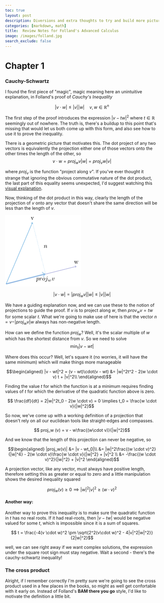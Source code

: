 ```yaml
---
toc: true
layout: post
description: Diversions and extra thoughts to try and build more pictures while rereading this book
categories: [markdown, math]
title:  Review Notes for Folland's Advanced Calculus
image: /images/folland.jpg
search_exclude: false
---
```


# Chapter 1

### Cauchy-Schwartz
I found the first piece of "magic", magic meaning here an unintuitive explanation, in Folland's proof of *Cauchy's Inequality*

$$|v\cdot w| \leq |v||w| \quad v,w \in \mathbb{R}^n$$

The first step of the proof introduces the expression $\vert v - tw \vert^2$ where $t \in \mathbb{R}$ seemingly out of nowhere.  The truth is, there's a buildup to this point that's missing that would let us both come up with this form, and also see how to use it to prove the inequality.

There is a geometric picture that motivates this.  The dot project of any two vectors is equivalently the projection either one of those vectors onto the other times the length of the other, so
$$ v \cdot w = proj_w v |w| = proj_v w |v|$$

where $proj_v$ is the function "project along $v$". If you've ever thought it strange that ignoring the obvious commutative nature of the dot product, the last part of this equality seems unexpected, I'd suggest watching this [visual explanation](https://youtu.be/LyGKycYT2v0?t=131).

Now, thinking of the dot product in this way, clearly the length of the projection of $v$ onto any vector that doesn't share the same direction will be less than the length of $v$.

![](/images/2d-projection.png)


$$ |v\cdot w| =  |proj_w v| |w| \leq |v||w| $$


We have a guiding explanation now, and we can use these to the notion of projections to guide the proof.  If $v$ is to project along $w$, then $prov_w v = tw$ for some scalar $t$.  What we're going to make use of here is that the vector $n = v - \vert proj_w v\vert w$ always has non-negative length.

How can we define the function $proj_w$? Well, it's the scalar multiple of $w$ which has the shortest distance from $v$.  So we need to solve
$$ \min_t |v - wt|$$

Where does this occur?  Well, let's square it (no worries, it will have the same minimum) which will make things more manageable

$$\begin{aligned}
  |v - wt|^2 = (v - wt)\cdot(v - wt) &= |w|^2t^2 - 2(w \cdot v) t + |v|^2\\
\end{aligned}$$

Finding the value $t$ for which the function is at a minimum requires finding values of $t$ for which the derivative of the quadratic function above is zero.

$$ \frac{df}{dt} = 2|w|^2t_0 - 2(w \cdot v) = 0 \implies t_0 = \frac{w \cdot v}{|w|^2}$$

So now, we've come up with a working definition of a projection that doesn't rely on all our euclidean tools like straight-edges and compasses.

$$ proj_w (v) = v - w\frac{(w\cdot v)}{|w|^2}$$

And we know that the length of this projection can never be negative, so

$$\begin{aligned}
|proj_w(v)| &= |v - wt_0|\\ &= |w|^2\frac{(w \cdot v)^2}{|w|^4} - 2(w \cdot v)\frac{w \cdot v}{|w|^2} + |v|^2 \\
&= -\frac{(w \cdot v)^2}{|w|^2} + |v|^2
\end{aligned}$$

A projection vector, like any vector, must always have positive length, therefore setting this as greater or equal to zero and a little manipulation shows the desired inequality squared

$$ proj_w(v) \geq 0 \implies |w|^2|v|^2 \geq (w\cdot v)^2$$


#### Another way:

Another way to prove this inequality is to make sure the quadratic function in $t$ has no real roots.  If it had real-roots, then $\vert v - tw\vert$ would be negative valued for some $t$, which is impossible since it is a sum of squares.

 $$ t = \frac{-4(v \cdot w)^2 \pm \sqrt{2^2(v\cdot w)^2 - 4|v|^2|w|^2}}{2|w|^2}$$
<!--  = -2 \frac{(v \cdot w)^2}{|w|^2} -->
 well, we can see right away if we want complex solutions, the expression under the square root sign must stay negative.  Wait a second - there's the cauchy-schwartz inequality!   

### The cross product

Alright, if I remember correctly I'm pretty sure we're going to see the cross product used in a few places in the books, so might as well get confortable with it early on.  Instead of Folland's **BAM there you go** style, I'd like to motivate the definition a little bit.
